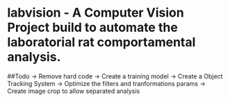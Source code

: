 # labvision - A Computer Vision Project build to automate the laboratorial rat comportamental analysis.

  ##Todo
    -> Remove hard code
    -> Create a training model
    -> Create a Object Tracking System
    -> Optimize the filters and tranformations params
    -> Create image crop to allow separated analysis
